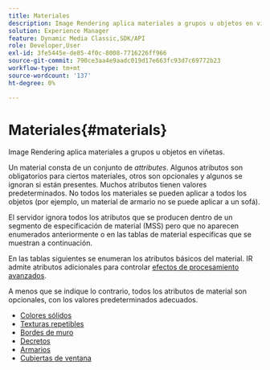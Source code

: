 ```yaml
---
title: Materiales
description: Image Rendering aplica materiales a grupos u objetos en viñetas.
solution: Experience Manager
feature: Dynamic Media Classic,SDK/API
role: Developer,User
exl-id: 3fe5445e-de85-4f0c-8008-7716226ff966
source-git-commit: 790ce3aa4e9aadc019d17e663fc93d7c69772b23
workflow-type: tm+mt
source-wordcount: '137'
ht-degree: 0%

---
```


# Materiales{#materials}

Image Rendering aplica materiales a grupos u objetos en viñetas.

Un material consta de un conjunto de *attributes*. Algunos atributos son obligatorios para ciertos materiales, otros son opcionales y algunos se ignoran si están presentes. Muchos atributos tienen valores predeterminados. No todos los materiales se pueden aplicar a todos los objetos (por ejemplo, un material de armario no se puede aplicar a un sofá).

El servidor ignora todos los atributos que se producen dentro de un segmento de especificación de material (MSS) pero que no aparecen enumerados anteriormente o en las tablas de material específicas que se muestran a continuación.

En las tablas siguientes se enumeran los atributos básicos del material. IR admite atributos adicionales para controlar [efectos de procesamiento avanzados](../../../../../../ir-api/http-protocol/image-rendering-api-ref/c-ir-http-protocol-ref/c-ir-http-protocol-syntax-and-features/c-ir-advanced-render-effects/c-ir-advanced-render-effects.md#concept-bf8b6d8460244b9cacc7f4a3df4c5281).

A menos que se indique lo contrario, todos los atributos de material son opcionales, con los valores predeterminados adecuados.

* [Colores sólidos](r-ir-solid-colors.md)
* [Texturas repetibles](r-ir-repeatable-textures.md)
* [Bordes de muro](r-ir-wall-borders.md)
* [Decretos](r-ir-decals.md)
* [Armarios](r-ir-cabinets.md)
* [Cubiertas de ventana](r-ir-window-coverings.md)
